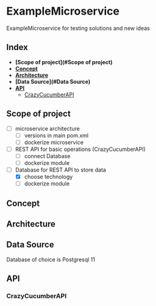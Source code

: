 # ExampleMicroservice
ExampleMicroservice for testing solutions and new ideas

## Index
- **[Scope of project](#Scope of project)**
- **[Concept](#Concept)**
- **[Architecture](#Architecture)**
- **[Data Source](#Data Source)**
- **[API](#API)**
    - [CrazyCucumberAPI](#CrazyCucumberAPI)

## Scope of project

- [ ] microservice architecture
    - [ ] versions in main pom.xml
    - [ ] dockerize microservice 
- [ ] REST API for basic operations (CrazyCucumberAPI)
    - [ ] connect Database
    - [ ] dockerize module
- [ ] Database for REST API to store data
    - [x] choose technology
    - [ ] dockerize module

## Concept

## Architecture

## Data Source
Database of choice is Postgresql 11

## API
### CrazyCucumberAPI